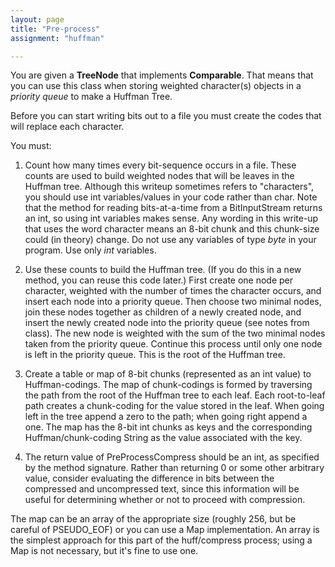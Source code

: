 ```yaml
---
layout: page
title: "Pre-process"
assignment: "huffman"

---
```


You are given a **TreeNode** that implements **Comparable**. That means that you can use this class when storing weighted character(s) objects in a *priority queue* to make a Huffman Tree. 

Before you can start writing bits out to a file you must create the codes that will replace each character. 

You must: 

1. Count how many times every bit-sequence occurs in a file. These counts are used to build weighted nodes that will be leaves in the Huffman tree. Although this writeup sometimes refers to "characters", you should use int variables/values in your code rather than char. Note that the method for reading bits-at-a-time from a BitInputStream returns an int, so using int variables makes sense. Any wording in this write-up that uses the word character means an 8-bit chunk and this chunk-size could (in theory) change. Do not use any variables of type *byte* in your program. Use only *int* variables.

2. Use these counts to build the Huffman tree. (If you do this in a new method, you can reuse this code later.) First create one node per character, weighted with the number of times the character occurs, and insert each node into a priority queue. Then choose two minimal nodes, join these nodes together as children of a newly created node, and insert the newly created node into the priority queue (see notes from class). The new node is weighted with the sum of the two minimal nodes taken from the priority queue. Continue this process until only one node is left in the priority queue. This is the root of the Huffman tree.

3. Create a table or map of 8-bit chunks (represented as an int value) to Huffman-codings. The map of chunk-codings is formed by traversing the path from the root of the Huffman tree to each leaf. Each root-to-leaf path creates a chunk-coding for the value stored in the leaf. When going left in the tree append a zero to the path; when going right append a one. The map has the 8-bit int chunks as keys and the corresponding Huffman/chunk-coding String as the value associated with the key.

4. The return value of PreProcessCompress should be an int, as specified by the method signature.  Rather than returning 0 or some other arbitrary value, consider evaluating the difference in bits between the compressed and uncompressed text, since this information will be useful for determining whether or not to proceed with compression.

The map can be an array of the appropriate size (roughly 256, but be careful of PSEUDO_EOF) or you can use a Map implementation. An array is the simplest approach for this part of the huff/compress process; using a Map is not necessary, but it's fine to use one.
